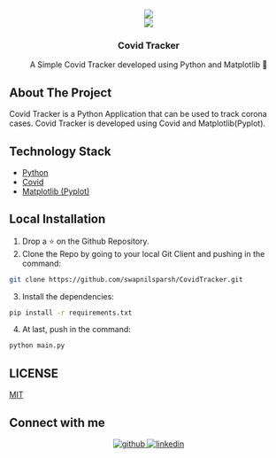 
<br />
<p align="center">
  <a href="https://github.com/swapnilsparsh/CovidTracker">
    <img src="https://github.com/varadpoddar/CovidTracker/blob/master/logo-tracker.png" >
  </a>
<br>
  <a href="https://github.com/swapnilsparsh/CovidTracker">
    <img src="https://github.com/swapnilsparsh/CovidTracker/blob/master/image.png" >
  </a>

  <h3 align="center">Covid Tracker</h3>

  <p align="center">
    A Simple Covid Tracker developed using Python and Matplotlib 🤒
    <br />
    
  </p>
</p>

## About The Project

Covid Tracker is a Python Application that can be used to track corona cases. Covid Tracker is developed using Covid and Matplotlib(Pyplot).

## Technology Stack

* [Python](https://www.python.org/)
* [Covid](https://pypi.org/project/covid/)
* [Matplotlib (Pyplot)](https://matplotlib.org/api/pyplot_summary.html)

## Local Installation

1. Drop a ⭐ on the Github Repository. 
2. Clone the Repo by going to your local Git Client and pushing in the command: 

```sh
git clone https://github.com/swapnilsparsh/CovidTracker.git
```

3. Install the dependencies: 
```sh
pip install -r requirements.txt
```

4. At last, push in the command:
```sh
python main.py
```

## LICENSE

[MIT](https://github.com/swapnilsparsh/CovidTracker/blob/master/LICENSE)

## Connect with me
<div align="center">
<a href="https://github.com/swapnilsparsh" target="_blank">
<img src=https://img.shields.io/badge/github-%2324292e.svg?&style=for-the-badge&logo=github&logoColor=white alt=github style="margin-bottom: 5px;" />
</a>
<a href="https://www.linkedin.com/in/swapnil-srivastava-sparsh/" target="_blank">
<img src=https://img.shields.io/badge/linkedin-%231E77B5.svg?&style=for-the-badge&logo=linkedin&logoColor=white alt=linkedin style="margin-bottom: 5px;" />
</a>
</div> 

